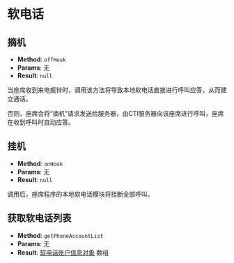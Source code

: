 # 软电话

## 摘机

- **Method**: `offHook`
- **Params**: 无
- **Result**: `null`

当座席收到来电振铃时，调用该方法将导致本地软电话直接进行呼叫应答，从而建立通话。

否则，座席会将“摘机”请求发送给服务器，由CTI服务器向该座席进行呼叫，座席在收到呼叫时自动应答。

## 挂机

- **Method**: `onHook`
- **Params**: 无
- **Result**: `null`

调用后，座席程序的本地软电话模块将挂断全部呼叫。

## 获取软电话列表

- **Method**: `getPhoneAccountList`
- **Params**: 无
- **Result**: [软电话账户信息对象][] 数组

[软电话账户信息对象]: ../objects/phone_account_info.md